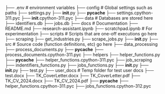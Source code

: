 ├── .env                                                                # environment variables
├── config                                                              # Global settings such as paths
    ├── settings.py
    ├── __init__.py
    ├── __pycache__
        ├── settings.cpython-311.pyc
        ├── __init__.cpython-311.pyc
├── data                                                                # Databases are stored here
    ├── identifiers.db
    ├── jobs.db
├── docs                                                                # Documentation
    ├── README.md
├── research-assistant.ipynb
├── scratchpad.ipynb                                                    # For experimentation
├── scripts                                                             # Scripts that are one-off executions go here
    ├── scraping
        ├── get_industries.py
        ├── scrape_jobs.py
    ├── __init__.py
├── src                                                                 # Source code (function definitions, etc) go here
    ├── data_processing
        ├── process_documents.py
        ├── __pycache__
            ├── process_documents.cpython-311.pyc
    ├── helpers
        ├── helper_functions.py
        ├── __pycache__
            ├── helper_functions.cpython-311.pyc
    ├── job_scraping
        ├── indentifiers_functions.py
        ├── jobs_functions.py
        ├── __init__.py
    ├── __init__.py
├── test.py
├── user_docs                                                           # Temp folder for test user docs
    ├── test.docx
    ├── TK_CoverLetter.docx
    ├── TK_CoverLetter.pdf
    ├── TK_CV_2024.docx
    ├── TK_CV_2024.pdf
├── __pycache__
    ├── helper_functions.cpython-311.pyc
    ├── jobs_functions.cpython-312.pyc